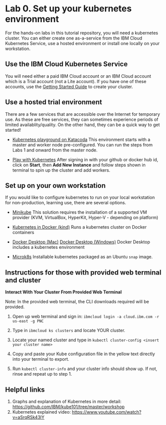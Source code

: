 # Lab 0. Set up your kubernetes environment

For the hands-on labs in this tutorial repository, you will need a kubernetes cluster. You can either create one as-a-service from the IBM Cloud Kubernetes Service, use a hosted environment or install one locally on your workstation.

## Use the IBM Cloud Kubernetes Service

You will need either a paid IBM Cloud account or an IBM Cloud account which is a Trial account (not a Lite account). If you have one of these accounts, use the [Getting Started Guide](https://cloud.ibm.com/docs/containers?topic=containers-getting-started) to create your cluster.

## Use a hosted trial environment

There are a few services that are accessible over the Internet for temporary use. As these are free services, they can sometimes experience periods of limited availablity/quality. On the other hand, they can be a quick way to get started!

* [Kubernetes playground on Katacoda](https://www.katacoda.com/courses/kubernetes/playground) This environment starts with a master and worker node pre-configured. You can run the steps from Labs 1 and onward from the master node.

* [Play with Kubernetes](https://labs.play-with-k8s.com/) After signing in with your github or docker hub id, click on **Start**, then **Add New Instance** and follow steps shown in terminal to spin up the cluster and add workers.

## Set up on your own workstation

If you would like to configure kubernetes to run on your local workstation for non-production, learning use, there are several options.

* [Minikube](https://kubernetes.io/docs/setup/learning-environment/minikube/) This solution requires the installation of a supported VM provider (KVM, VirtualBox, HyperKit, Hyper-V - depending on platform)

* [Kubernetes in Docker (kind)](https://kind.sigs.k8s.io/) Runs a kubernetes cluster on Docker containers

* [Docker Desktop (Mac)](https://docs.docker.com/docker-for-mac/kubernetes/) [Docker Desktop (Windows)](https://docs.docker.com/docker-for-windows/kubernetes/) Docker Desktop includes a kubernetes environment

* [Microk8s](https://microk8s.io/docs/) Installable kubernetes packaged as an Ubuntu `snap` image.

## Instructions for those with provided web terminal and cluster
**Interact With Your Cluster From Provided Web Terminal** 

Note: In the provided web terminal, the CLI downloads required will be provided. 

1. Open up web terminal and sign in: ``ibmcloud login -a cloud.ibm.com -r us-east -g PNC``

2. Type in ``ibmcloud ks clusters`` and locate YOUR cluster. 

3. Locate your named cluster and type in ``kubectl cluster-config <insert your cluster name>``

4. Copy and paste your Kube configuration file in the yellow text directly into your terminal to export. 

5. Run ``kubectl cluster-info`` and your cluster info should show up. If not, rinse and repeat up to step 1. 

## Helpful links 

1. Graphs and explanation of Kubernetes in more detail: https://github.com/IBM/kube101/tree/master/workshop
2. Kubernetes explained video: https://www.youtube.com/watch?v=aSrqRSk43lY
